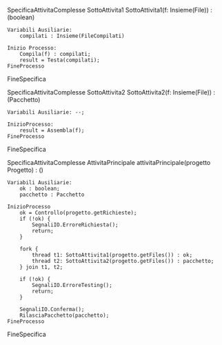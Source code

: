 SpecificaAttivitaComplesse SottoAttivita1
	SottoAttivita1(f: Insieme(File)) : (boolean)

	Variabili Ausiliarie: 
		compilati : Insieme(FileCompilati)
		
	Inizio Processo:
		Compila(f) : compilati;
		result = Testa(compilati);
	FineProcesso
FineSpecifica


SpecificaAttivitaComplesse SottoAttivita2
	SottoAttivita2(f: Insieme(File)) : (Pacchetto)
	
	Variabili Ausiliarie: --;

	InizioProcesso:
		result = Assembla(f);
	FineProcesso
FineSpecifica


SpecificaAttivitaComplesse AttivitaPrincipale
	attivitaPrincipale(progetto Progetto) : ()

	Variabili Ausiliarie:
		ok : boolean;
		pacchetto : Pacchetto

	InizioProcesso
		ok = Controllo(progetto.getRichieste);
		if (!ok) {
			SegnaliIO.ErroreRichiesta();
			return;
		}
		
		fork {
			thread t1: SottoAttivita1(progetto.getFiles()) : ok;
			thread t2: SottoAttivita2(progetto.getFiles()) : pacchetto;
		} join t1, t2;
		
		if (!ok) {
			SegnaliIO.ErroreTesting();
			return;
		}

		SegnaliIO.Conferma();
		RilasciaPacchetto(pacchetto);
	FineProcesso
FineSpecifica

		